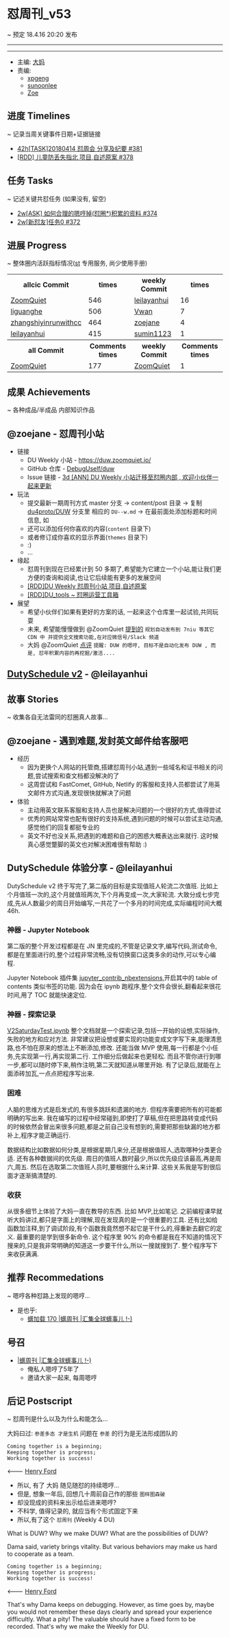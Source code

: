 # 怼周刊_v53
~ 预定 18.4.16 20:20 发布

-----------------------------------------




-----------------------------------------

- 主编: [大妈](http://du.zoomquiet.io/2014-02/ac0-zq/)
- 责编:
    + [xpgeng](http://du.zoomquiet.io/2017-04/about-xpgeng/)
    + [sunoonlee](http://du.zoomquiet.io/2017-04/about-sunoonlee/)
    + [Zoe](http://du.zoomquiet.io/2017-04/about-zoe/)

## 进度 Timelines
~ 记录当周关键事件日期+证据链接

- [42h[TASK]20180414 怼周会 分享及纪要 #381](https://github.com/DebugUself/du4proto/issues/381)
- [[RDD] 儿童防丢失指北 项目,自述原案 #378 ](https://github.com/DebugUself/du4proto/issues/378)


## 任务 Tasks
~ 记述关键共怼任务 (如果没有, 留空)

- [2w[ASK] 如何合理的嗯哼掉(怼圈*)积累的资料 #374](https://github.com/DebugUself/du4proto/issues/374)
- [2w[新怼友]任务0 #372](https://github.com/DebugUself/du4proto/issues/372)

## 进展 Progress
~ 整体圈内活跃指标情况([st](https://github.com/DebugUself/du4proto/tree/DU_tools/st) 专用服务, 尚少使用手册)

<table>
<tr><th>allcic Commit</th><th> times</th><th>weekly Commit</th><th> times</th></tr>
<tr><td>
                <a href='http://github.com/ZoomQuiet'>ZoomQuiet</a></td><td>546</td>
            <td>
                <a href='http://github.com/leilayanhui'>leilayanhui</a></td><td>16</td>

<tr><td>
                <a href='http://github.com/liguanghe'>liguanghe</a></td><td>506</td>
            <td>
                <a href='http://github.com/Vwan'>Vwan</a></td><td>7</td>

<tr><td>
                <a href='http://github.com/zhangshiyinrunwithcc'>zhangshiyinrunwithcc</a></td><td>464</td>
            <td>
                <a href='http://github.com/zoejane'>zoejane</a></td><td>4</td>

<tr><td>
                <a href='http://github.com/leilayanhui'>leilayanhui</a></td><td>415</td>
            <td>
                <a href='http://github.com/sumin1123'>sumin1123</a></td><td>1</td>

<tr><th>all Commit </th><th>Comments times</th><th>weekly Commit</th><th>Comments times</th></tr>
<tr><td>
                <a href='http://github.com/ZoomQuiet'>ZoomQuiet</a></td><td>177</td>
            <td>
                <a href='http://github.com/ZoomQuiet'>ZoomQuiet</a></td><td>1</td>

</table>


## 成果 Achievements
~ 各种成品/半成品 内部知识作品

## @zoejane - 怼周刊小站

- 链接
    - DU Weekly 小站 - https://duw.zoomquiet.io/
    - GitHub 仓库 - [DebugUself/duw](https://github.com/DebugUself/duw)
    - Issue 链接 - [3d [ANN] DU Weekly 小站迁移至怼圈内部 , 欢迎小伙伴一起来更新](https://github.com/DebugUself/du4proto/issues/380)
- 玩法
    - 提交最新一期周刊方式
master 分支 -> content/post 目录 ->  复制 [du4proto/DUW](https://github.com/DebugUself/du4proto/tree/DUW) 分支里 相应的 `DU--w.md` -> 在最前面处添加标题和时间信息, 如
    - 还可以添加任何你喜欢的内容(`content` 目录下)
    - 或者修订成你喜欢的显示界面(`themes` 目录下)
    - :)
    - ...
- 缘起
    - 怼周刊到现在已经累计到 50 多期了,希望能为它建立一个小站,能让我们更方便的查询和阅读,也让它后续能有更多的发展空间
    - [[RDD]DU Weekly 怼周刊小站 项目,自述原案](https://github.com/DebugUself/du4proto/issues/365)
    - [[RDD]DU_tools ~ 怼圈运营工具箱](https://github.com/DebugUself/du4proto/issues/368)
- 展望
    - 希望小伙伴们如果有更好的方案的话, 一起来这个仓库里一起试验,共同玩耍
    - 未来, 希望能慢慢做到 @ZoomQuiet  [提到的](https://github.com/DebugUself/du4proto/issues/368) `规划自动发布到 7niu 等其它 CDN 中
并提供全文搜索功能,在对应微信号/Slack 频道`
    - 大妈 @ZoomQuiet  [点评](https://github.com/DebugUself/du4proto/issues/381#issuecomment-381327439) `提醒: DUW 的嗯哼, 目标不是自动化发布 DUW , 而是, 怼年积累内容的再挖掘/激活....`

## [DutySchedule v2](https://github.com/DebugUself/du4proto/tree/YHDutySchedule#version-2) - @leilayanhui

## 故事 Stories
~ 收集各自无法雷同的怼圈真人故事...

## @zoejane - 遇到难题,发封英文邮件给客服吧

- 经历
    - 因为更换个人网站的托管商,搭建怼周刊小站,遇到一些域名和证书相关的问题,尝试搜索和查文档都没解决的了
    - 这周尝试和 FastComet, GitHub, Netlify 的客服和支持人员都尝试了用英文邮件方式沟通,发现很快就解决了问题
- 体验
    - 主动用英文联系客服和支持人员也是解决问题的一个很好的方式,值得尝试
    - 优秀的网站常常也配有很好的支持系统,遇到问题的时候可以尝试主动沟通,感觉他们的回复都挺专业的
    - 英文不好也没关系,把遇到的难题和自己的困惑大概表达出来就行. 这时候真心感觉蹩脚的英文也对解决困难很有帮助 :)


## DutySchedule 体验分享 - @leilayanhui
DutySchedule v2 终于写完了,第二版的目标是实现值班人轮流二次值班. 比如上个月值班一次的,这个月就值班两次,下个月再变成一次,大家轮流. 大致分成七步完成,先从人数最少的周日开始编写,一共花了一个多月的时间完成,实际编程时间大概 46h. 

### 神器 - Jupyter Notebook
第二版的整个开发过程都是在 JN 里完成的,不管是记录文字,编写代码,测试命令,都是在里面进行的,整个过程非常流畅,没有切换窗口这类多余的动作,可以专心编程. 

Jupyter Notebook 插件集 [jupyter_contrib_nbextensions](https://github.com/ipython-contrib/jupyter_contrib_nbextensions),开启其中的 table of contents 类似书签的功能. 因为会在 ipynb 跑程序,整个文件会很长,翻看起来很花时间,用了 TOC 就能快速定位. 

### 神器 - 探索记录
[V2SaturdayTest.ipynb](https://github.com/DebugUself/du4proto/blob/YHDutySchedule/ipynb/V2SaturdayTest.ipynb)  整个文档就是一个探索记录,包括一开始的设想,实际操作,失败的地方和应对方法. 非常建议把设想或要实现的功能变成文字写下来,能理清思路,也不怕在原来的想法上不断添加,修改. 还能当做 MVP 使用,每一行都是个小任务,先实现第一行,再实现第二行. 工作细分后做起来也更轻松. 而且不管你进行到哪一步,都可以随时停下来,稍作注明,第二天就知道从哪里开始. 有了记录后,就能在上面添砖加瓦,一点点把程序写出来. 

### 困难
人脑的思维方式是启发式的,有很多跳跃和遗漏的地方. 但程序需要把所有的可能都明确的写出来. 我在编写的过程中经常碰到,即使打了草稿,但在把思路转变成代码的时候依然会冒出来很多问题,都是之前自己没有想到的,需要把那些缺漏的地方都补上,程序才能正确运行. 

数据结构比如数据如何分类,是根据星期几来分,还是根据值班人,选取哪种分类更合适. 还有各种数据间的优先级. 周日的值班人数时最少,所以优先级应该最高,再是周六,周五. 然后在选取第二次值班人员时,要根据什么来计算. 这些关系我是写到很后面才逐渐搞清楚的. 

### 收获
从很多细节上体验了大妈一直在教导的东西. 比如 MVP,比如笔记. 之前编程课早就听大妈讲过,都只是字面上的理解,现在发现真的是一个很重要的工具. 还有比如给函数加注释,到了调试阶段,有个函数我竟然想不起它是干什么的,得重新去翻它的定义. 最重要的是学到很多新命令. 这个程序里 90% 的命令都是我在不知道的情况下搜来的,只是我非常明确的知道这一步要干什么,所以一搜就搜到了. 整个程序写下来收获满满. 

## 推荐 Recommedations
~ 嗯哼各种怼路上发现的嗯哼...

- 是也乎:
    - [蠎加载 170 |蠎周刊 |汇集全球蠎事儿 !-)](http://weekly.pychina.org/importpython/importpython-170.html)

## 号召

- [|蠎周刊 |汇集全球蠎事儿 !-)](http://weekly.pychina.org/archives.html)
    + 俺私人嗯哼了5年了
    + 邀请大家一起来, 每周嗯哼


## 后记 Postscript
~ 怼周刊是什么以及为什么和能怎么...

大妈曰过: `参差多态 才是生机`
问题在 `参差` 的行为是无法形成团队的

	Coming together is a beginning;
	Keeping together is progress;
	Working together is success!

<--- [Henry Ford](https://www.brainyquote.com/quotes/quotes/h/henryford121997.html)

- 所以, 有了 大妈 随见随怼的持续嗯哼...
- 但是, 想象一年后, 回想几十周前自己作的那些 `图样图森破`
- 却没现成的资料来出示给后进来嗯哼?
- 不科学, 值得记录的, 就应当有个形式固定下来
- 所以,有了这个 `怼周刊` (Weekly 4 DU)

What is DUW?
Why we make DUW?
What are the possibilities of DUW?

Dama said, variety brings vitality.
But various behaviors may make us hard to cooperate as a team.

	Coming together is a beginning;
	Keeping together is progress;
	Working together is success!

<--- [Henry Ford](https://www.brainyquote.com/quotes/quotes/h/henryford121997.html)

That's why Dama keeps on debugging.
However, as time goes by, maybe you would not remember these days clearly and spread your experience difficultly.
What a pity!
The valuable should have a fixed form to be recorded.
That's why we make the Weekly for DU.

